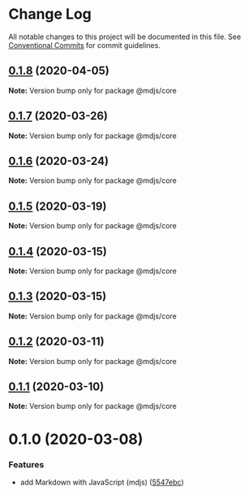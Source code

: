 # Change Log

All notable changes to this project will be documented in this file.
See [Conventional Commits](https://conventionalcommits.org) for commit guidelines.

## [0.1.8](https://github.com/open-wc/open-wc/compare/@mdjs/core@0.1.7...@mdjs/core@0.1.8) (2020-04-05)

**Note:** Version bump only for package @mdjs/core





## [0.1.7](https://github.com/open-wc/open-wc/compare/@mdjs/core@0.1.6...@mdjs/core@0.1.7) (2020-03-26)

**Note:** Version bump only for package @mdjs/core





## [0.1.6](https://github.com/open-wc/open-wc/compare/@mdjs/core@0.1.5...@mdjs/core@0.1.6) (2020-03-24)

**Note:** Version bump only for package @mdjs/core





## [0.1.5](https://github.com/open-wc/open-wc/compare/@mdjs/core@0.1.4...@mdjs/core@0.1.5) (2020-03-19)

**Note:** Version bump only for package @mdjs/core





## [0.1.4](https://github.com/open-wc/open-wc/compare/@mdjs/core@0.1.3...@mdjs/core@0.1.4) (2020-03-15)

**Note:** Version bump only for package @mdjs/core





## [0.1.3](https://github.com/open-wc/open-wc/compare/@mdjs/core@0.1.2...@mdjs/core@0.1.3) (2020-03-15)

**Note:** Version bump only for package @mdjs/core





## [0.1.2](https://github.com/open-wc/open-wc/compare/@mdjs/core@0.1.1...@mdjs/core@0.1.2) (2020-03-11)

**Note:** Version bump only for package @mdjs/core





## [0.1.1](https://github.com/open-wc/open-wc/compare/@mdjs/core@0.1.0...@mdjs/core@0.1.1) (2020-03-10)

**Note:** Version bump only for package @mdjs/core





# 0.1.0 (2020-03-08)


### Features

* add Markdown with JavaScript (mdjs) ([5547ebc](https://github.com/open-wc/open-wc/commit/5547ebc00c02c5c34725030865dc3fd5a02aae80))
